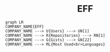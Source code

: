 <h1 align="center">EFF</h1>

```mermaid
graph LR
COMPANY_NAME{EFF}
COMPANY_NAME ---> U{Users} ---> UN[1]
COMPANY_NAME ---> R{Repositories} ---> RN[1]
COMPANY_NAME ---> G{Gists} ---> GN[22]
COMPANY_NAME ---> ML{Most Used<br>Languages}
```
